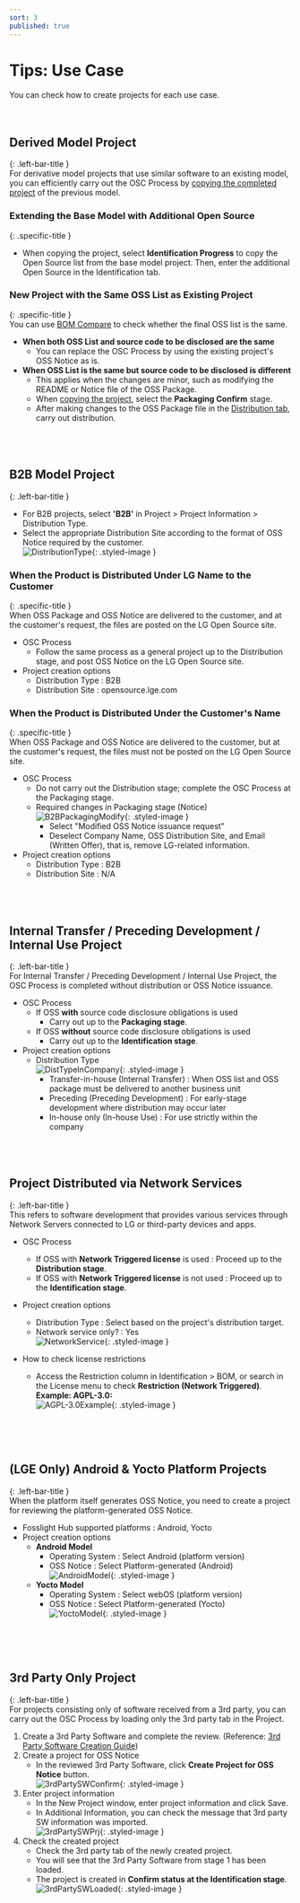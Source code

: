 ```yaml
---
sort: 3
published: true
---
```


# Tips: Use Case
You can check how to create projects for each use case.  
<br><br>

## Derived Model Project  
{: .left-bar-title }  
For derivative model projects that use similar software to an existing model,  
you can efficiently carry out the OSC Process by [copying the completed project](https://fosslight.org/hub-guide-en/tips/2_project/2_using_project_info/#project-copy) of the previous model.  

### Extending the Base Model with Additional Open Source   
{: .specific-title }  
- When copying the project, select **Identification Progress** to copy the Open Source list from the base model project. Then, enter the additional Open Source in the Identification tab.  


### New Project with the Same OSS List as Existing Project   
{: .specific-title }  
You can use [BOM Compare](https://fosslight.org/hub-guide-en/tips/2_project/2_using_project_info/#bom-compare) to check whether the final OSS list is the same.<br>
- **When both OSS List and source code to be disclosed are the same**  
  - You can replace the OSC Process by using the existing project's OSS Notice as is.  
- **When OSS List is the same but source code to be disclosed is different**  
  - This applies when the changes are minor, such as modifying the README or Notice file of the OSS Package.    
  - When [copying the project](https://fosslight.org/hub-guide-en/tips/2_project/2_using_project_info/#project-copy), select the **Packaging Confirm** stage.  
  - After making changes to the OSS Package file in the [Distribution tab](https://fosslight.org/hub-guide/tips/2_project/5_distribution/#oss-package-%EC%88%98%EC%A0%95), carry out distribution.  
<br><br><br>  

## B2B Model Project  
{: .left-bar-title }  
- For B2B projects, select **'B2B'** in Project > Project Information > Distribution Type.  
- Select the appropriate Distribution Site according to the format of OSS Notice required by the customer.<br>
  ![DistributionType](../images/usecase/dist_type/distribution_type_site.png){: .styled-image } 
   
### When the Product is Distributed Under LG Name to the Customer  
{: .specific-title }  
When OSS Package and OSS Notice are delivered to the customer, and at the customer's request, the files are posted on the LG Open Source site.  
- OSC Process  
    - Follow the same process as a general project up to the Distribution stage, and post OSS Notice on the LG Open Source site.   
- Project creation options  
    - Distribution Type : B2B   
    - Distribution Site : opensource.lge.com  

### When the Product is Distributed Under the Customer's Name  
{: .specific-title }      
When OSS Package and OSS Notice are delivered to the customer, but at the customer's request, the files must not be posted on the LG Open Source site.  
- OSC Process  
    - Do not carry out the Distribution stage; complete the OSC Process at the Packaging stage.  
    - Required changes in Packaging stage (Notice)  
        ![B2BPackagingModify](../images/usecase/dist_type/b2b_packaging_modify.png){: .styled-image }  
        - Select "Modified OSS Notice issuance request"    
        - Deselect Company Name, OSS Distribution Site, and Email (Written Offer), that is, remove LG-related information.      
- Project creation options    
  - Distribution Type : B2B
  - Distribution Site : N/A  
<br><br><br>

## Internal Transfer / Preceding Development / Internal Use Project  
{: .left-bar-title }  
For Internal Transfer / Preceding Development / Internal Use Project, the OSC Process is completed without distribution or OSS Notice issuance.
- OSC Process  
    - If OSS **with** source code disclosure obligations is used  
        - Carry out up to the **Packaging stage**.  
    - If OSS **without** source code disclosure obligations is used  
        - Carry out up to the **Identification stage**.  
- Project creation options  
    - Distribution Type  
    ![DistTypeInCompany](../images/usecase/dist_type/distribution_type.png){: .styled-image }  
        - Transfer-in-house (Internal Transfer) : When OSS list and OSS package must be delivered to another business unit  
        - Preceding (Preceding Development) : For early-stage development where distribution may occur later  
        - In-house only (In-house Use) : For use strictly within the company  
<br><br><br>

## Project Distributed via Network Services  
{: .left-bar-title }  
This refers to software development that provides various services through Network Servers connected to LG or third-party devices and apps.  
- OSC Process    
    - If OSS with **Network Triggered license** is used : Proceed up to the **Distribution stage**.   
    - If OSS with **Network Triggered license** is not used : Proceed up to the **Identification stage**.   
- Project creation options  
    - Distribution Type : Select based on the project's distribution target.  
    - Network service only? : Yes  
    ![NetworkService](../images/usecase/dist_type/network_service_yes.png){: .styled-image } 

- How to check license restrictions 
    - Access the Restriction column in Identification > BOM, or search in the License menu to check **Restriction (Network Triggered)**.
    **Example: AGPL-3.0:** <br/>
    ![AGPL-3.0Example](../images/usecase/dist_type/network_restriction.png){: .styled-image } 

<br><br><br>

## (LGE Only) Android & Yocto Platform Projects  
{: .left-bar-title }  
When the platform itself generates OSS Notice, you need to create a project for reviewing the platform-generated OSS Notice.
- Fosslight Hub supported platforms : Android, Yocto    
- Project creation options  
    - **Android Model**  
        - Operating System : Select Android (platform version)  
        - OSS Notice : Select Platform-generated (Android)  
        ![AndroidModel](../images/usecase/dist_type/android_prj.png){: .styled-image }
    - **Yocto Model**  
        - Operating System : Select webOS (platform version)  
        - OSS Notice : Select Platform-generated (Yocto)  
        ![YoctoModel](../images/usecase/dist_type/yocto_prj.png){: .styled-image }  

 <br><br><br>  

## 3rd Party Only Project     
{: .left-bar-title }     
For projects consisting only of software received from a 3rd party, you can carry out the OSC Process by loading only the 3rd party tab in the Project.<br>   
1. Create a 3rd Party Software and complete the review. (Reference: [3rd Party Software Creation Guide](../../menu/5_third-party.md))  
2. Create a project for OSS Notice  
    - In the reviewed 3rd Party Software, click **Create Project for OSS Notice** button.  
    ![3rdPartySWConfirm](../images/usecase/dist_type/3rdsw_only.png){: .styled-image }   
3. Enter project information  
    - In the New Project window, enter project information and click Save.  
    - In Additional Information, you can check the message that 3rd party SW information was imported.  
    ![3rdPartySWPrj](../images/usecase/dist_type/3rdsw_new_prj.png){: .styled-image } 
4. Check the created project  
    - Check the 3rd party tab of the newly created project.  
    - You will see that the 3rd Party Software from stage 1 has been loaded.  
    - The project is created in **Confirm status at the Identification stage**.  
    ![3rdPartySWLoaded](../images/usecase/dist_type/3rdsw_prj_loaded.png){: .styled-image } 
